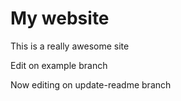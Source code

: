# My website

This is a really awesome site

Edit on example branch

Now editing on update-readme branch
